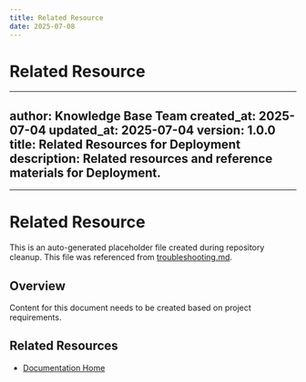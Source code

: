 ```yaml
---
title: Related Resource
date: 2025-07-08
---
```


# Related Resource

---
author: Knowledge Base Team
created_at: 2025-07-04
updated_at: 2025-07-04
version: 1.0.0
title: Related Resources for Deployment
description: Related resources and reference materials for Deployment.
---

---

# Related Resource

This is an auto-generated placeholder file created during repository cleanup.
This file was referenced from [troubleshooting.md](troubleshooting.md).

## Overview

Content for this document needs to be created based on project requirements.

## Related Resources

- [Documentation Home](../../)
